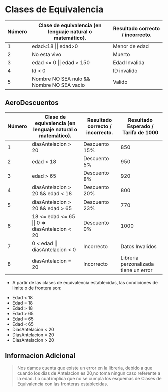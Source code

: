 ﻿# Clases de Equivalencia

|  Número        |Clase de equivalencia (en lenguaje natural o matemático).|Resultado correcto / incorrecto.        |
|----------------|-----------------------------------|-----------------------------|
|1		 |edad<18 \|\| edad>0                |Menor de edad           	   |
|2               |No esta vivo		             |Muerto                       |
|3	         |edad <= 0 \|\| edad > 150            |Edad Invalida|
|4	         |Id < 0|ID invalido        |
|5	         |Nombre NO SEA nulo && Nombre NO SEA vacio |Valido|

## AeroDescuentos

|  Número        |Clase de equivalencia (en lenguaje natural o matemático).|Resultado correcto / incorrecto.        |Resultado Esperado / Tarifa de 1000|
|----------------|-----------------------------------|-----------------------------|-----------------------------|
|1		 |diasAntelacion > 20 |Descuento 15%           	   |850|
|2               |edad < 18 |Descuento 5%                       |950|
|3	         |edad > 65|Descuento 8%|920
|4	         |diasAntelacion > 20 && edad < 18|Descuento 20%       |800|
|5	         |diasAntelacion > 20 && edad > 65|Descuento 23%|770|
|6	         |18 <= edad <= 65 \|\| 0 => diasAntelacion < 20 |Descuento 0%|1000|
|7	         |0 < edad  \|\| diasAntelacion < 0  |Incorrecto|Datos Invalidos |
|8	         |diasAntelacion = 20  |Incorrecto|Libreria perzonalizada tiene un error |


* A partir de las clases de equivalencia establecidas, las condiciones de limite o de frontera son:
- Edad < 18
- Edad = 18
- Edad > 18
- Edad > 65
- Edad = 65
- Edad < 65
- DiasAntelacion < 20
- DiasAntelacion = 20
- DiasAntelacion > 20

## Informacion Adicional
> Nos damos cuenta que existe un error en la libreria, debido a que cuando los dias de Antelacion es 20,no toma ningun caso referente a la edad. Lo cual implica que no se cumpla los esquemas de Clases de Equivalencia con las fronteras establecidas.
